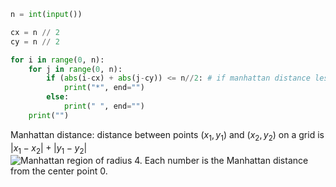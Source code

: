 ```python
n = int(input())

cx = n // 2
cy = n // 2

for i in range(0, n):
	for j in range(0, n):
		if (abs(i-cx) + abs(j-cy)) <= n//2: # if manhattan distance less than/equal to half of the input
			print("*", end="")
		else:
			print(" ", end="")
	print("")
```

Manhattan distance: distance between points ${(x_{1}, y_{1})}$ and ${(x_{2}, y_{2})}$ on a grid is ${|x_{1} - x_{2}| + |y_{1} - y_{2}|}$
![Manhattan region of radius 4. Each number is the Manhattan distance from the center point 0.](https://www.researchgate.net/profile/Sinan-Kockara/publication/282418255/figure/fig11/AS:292765545058310@1446812153514/Manhattan-region-of-radius-4-Each-number-is-the-Manhattan-distance-from-the-center-point.png)